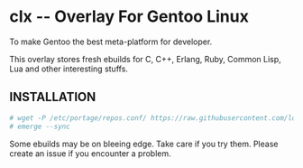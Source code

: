 clx -- Overlay For Gentoo Linux
==============================================

To make Gentoo the best meta-platform for developer.

This overlay stores fresh ebuilds for C, C++, Erlang, Ruby, Common Lisp, Lua and other interesting stuffs.


## INSTALLATION
```bash
# wget -P /etc/portage/repos.conf/ https://raw.githubusercontent.com/longlene/clx/master/clx.conf
# emerge --sync
```

Some ebuilds may be on bleeing edge. Take care if you try them.
Please create an issue if you encounter a problem.

